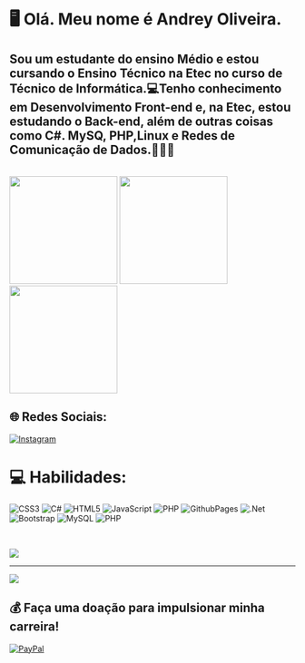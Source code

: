 # 🖥 Olá. Meu nome é Andrey Oliveira.
## Sou um estudante do ensino Médio e estou cursando o Ensino Técnico na Etec no curso de Técnico de Informática.💻Tenho conhecimento em Desenvolvimento Front-end e, na Etec, estou estudando o Back-end, além de outras coisas como C#. MySQ, PHP,Linux e Redes de Comunicação de Dados.👨🏾‍💻
<br/>

<div>
  <img height="190em" src="https://github-readme-stats.vercel.app/api?username=Andreydso&theme=highcontrast&hide_border=false&include_all_commits=true&count_private=false"/>
  <img height="190em" src="https://github-readme-stats.vercel.app/api/top-langs/?username=Andreydso&theme=highcontrast&hide_border=false&include_all_commits=true&count_private=false&layout=compact"/>
  <img height="190em" src="https://github-readme-streak-stats.herokuapp.com/?user=Andreydso&theme=highcontrast&hide_border=false"/>
</div>


## 🌐 Redes Sociais:
[![Instagram](https://img.shields.io/badge/Instagram-%23E4405F.svg?logo=Instagram&logoColor=white)](https://instagram.com/andreys191900) 

# 💻 Habilidades:
![CSS3](https://img.shields.io/badge/css3-%231572B6.svg?style=for-the-badge&logo=css3&logoColor=white) ![C#](https://img.shields.io/badge/c%23-%23239120.svg?style=for-the-badge&logo=csharp&logoColor=white) ![HTML5](https://img.shields.io/badge/html5-%23E34F26.svg?style=for-the-badge&logo=html5&logoColor=white) ![JavaScript](https://img.shields.io/badge/javascript-%23323330.svg?style=for-the-badge&logo=javascript&logoColor=%23F7DF1E) ![PHP](https://img.shields.io/badge/php-%23777BB4.svg?style=for-the-badge&logo=php&logoColor=white) ![GithubPages](https://img.shields.io/badge/github%20pages-121013?style=for-the-badge&logo=github&logoColor=white) ![.Net](https://img.shields.io/badge/.NET-5C2D91?style=for-the-badge&logo=.net&logoColor=white) ![Bootstrap](https://img.shields.io/badge/bootstrap-%238511FA.svg?style=for-the-badge&logo=bootstrap&logoColor=white) ![MySQL](https://img.shields.io/badge/mysql-%2300000f.svg?style=for-the-badge&logo=mysql&logoColor=white) ![PHP](https://img.shields.io/badge/php-%23777BB4.svg?style=for-the-badge&logo=php&logoColor=white)

<br/>

![](https://quotes-github-readme.vercel.app/api?type=vetical&theme=tokyonight)

---
[![](https://visitcount.itsvg.in/api?id=Andreydso&icon=2&color=4)](https://visitcount.itsvg.in)

  ## 💰 Faça uma doação para impulsionar minha carreira!
  [![PayPal](https://img.shields.io/badge/PayPal-00457C?style=for-the-badge&logo=paypal&logoColor=white)](https://paypal.me/andreys191900) 


